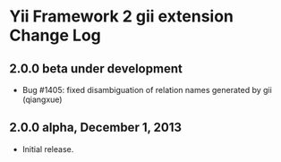 Yii Framework 2 gii extension Change Log
========================================

2.0.0 beta under development
----------------------------

- Bug #1405: fixed disambiguation of relation names generated by gii (qiangxue)

2.0.0 alpha, December 1, 2013
-----------------------------

- Initial release.
